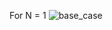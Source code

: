 For N = 1 
![base_case](https://user-images.githubusercontent.com/22196321/172012406-a8c9f8ae-4c78-4d4b-991a-d48dd6f8e265.png)
